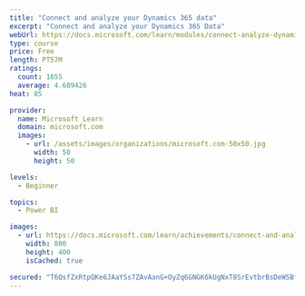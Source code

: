 ```yaml
---
title: "Connect and analyze your Dynamics 365 data​"
excerpt: "Connect and analyze your Dynamics 365 Data​"
webUrl: https://docs.microsoft.com/learn/modules/connect-analyze-dynamics-365-data/
type: course
price: Free
length: PT57M
ratings:
  count: 1655
  average: 4.689426
heat: 85

provider:
  name: Microsoft Learn
  domain: microsoft.com
  images:
    - url: /assets/images/organizations/microsoft.com-50x50.jpg
      width: 50
      height: 50

levels:
  - Beginner

topics:
  - Power BI

images:
  - url: https://docs.microsoft.com/learn/achievements/connect-and-analyze-your-microsoft-dynamics-365-data-social.png
    width: 800
    height: 400
    isCached: true

secured: "T6QsfZxRtpQKe6JAaYSs7ZAvAanG+OyZq6GNGK6kUgNxT8SrEvtbrBsDeWSBfnIluvVH+RmLNiDayMneqxcIhNJXVxEZL9ncu5gR7B3Sb/EqyF+JY586XqZ1crAngBkOviJvTqXmKIEnMufmEvC01OAuuF1LkhKYZ4gue7T4AYTJrlRk6Kfp7OX3EbHuksdtfm36ahZFKAWh5Z+EDgXTWoksx5RVpDJz3d4D13JscA2Y62wInMkVgrt0VsJukZ/K+HPugOEVJkKPDk4YJ8AFZuFIO2P/SKMuqS/gzR5R48x8DOVgqM1sNFPQt6dxfTGph4jXpjh00ybcPy8m7oC9avC/OrOnOGM432ywxL4h0TPP2VET8cMm0RunyL7phMBsgliRAx8Qo27nr3NHqVLBSbvxnjBBoN5DlFi2inS8y6s=;fgZQXAUbjMZJ7VLClSwWQw=="
---
```


